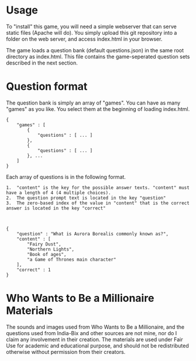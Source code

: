 # Usage

To "install" this game, you will need a simple webserver that can serve static files (Apache will do). You simply upload this git repository into a folder on the web server, and access index.html in your browser.


The game loads a question bank (default questions.json) in the same root directory as index.html. This file contains the game-seperated question sets described in the next section.


# Question format

The question bank is simply an array of "games". You can have as many "games" as you like. You select them at the beginning of loading index.html.

	{
		"games" : [
			{
				"questions" : [ ... ]
			},
			{
				"questions" : [ ... ]
			}, ...
		]
	}

Each array of questions is in the following format.

	1.	"content" is the key for the possible answer texts. "content" must have a length of 4 (4 multiple choices).
	2.	The question prompt text is located in the key "question"
	3.	The zero-based index of the value in "content" that is the correct answer is located in the key "correct"



    {
        "question" : "What is Aurora Borealis commonly known as?",
        "content" : [
            "Fairy Dust",
            "Northern Lights",
            "Book of ages",
            "a Game of Thrones main character"
        ],
        "correct" : 1
    }


# Who Wants to Be a Millionaire Materials

The sounds and images used from Who Wants to Be a Millionaire, and the questions used from India-Bix and other sources are not mine, nor do I claim any involvement in their creation. The materials are used under Fair Use for academic and educational purpose, and should not be redistributed otherwise without permission from their creators.
